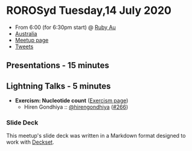 # ROROSyd Tuesday,14 July 2020

- From 6:00 (for 6:30pm start) @ [Ruby Au][]
- [Australia][]
- [Meetup page][]
- [Tweets][]

## Presentations - 15 minutes
## Lightning Talks - 5 minutes

- **Exercism: Nucleotide count** ([Exercism page][])
  - Hiren Gondhiya :: [@hirengondhiya][] ([#266][])

### Slide Deck

This meetup's slide deck was written in a Markdown format designed to work with
[Deckset][].

[Exercism page]: https://exercism.io/tracks/ruby/exercises/protein-translation
[@hirengondhiya]: https://twitter.com/hirengondhiya
[#266]: https://github.com/rails-oceania/roro/issues/266
[Ruby Au]: https://ruby.org.au
[Australia]: https://goo.gl/maps/beg139XfVAEWMbUS9
[Meetup page]: https://www.meetup.com/Ruby-On-Rails-Oceania-Sydney/events/kmpfnrybcdbpb/
[Tweets]: https://twitter.com/search?f=tweets&q=rorosyd%20since%3A2020-02-10%20until%3A2020-02-12&src=typd
[Deckset]: https://www.decksetapp.com/
